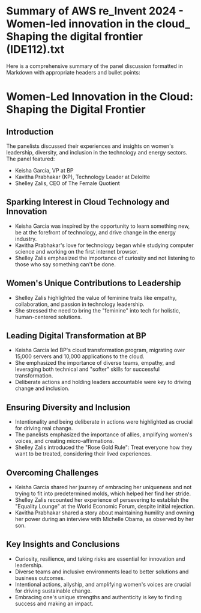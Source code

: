 # Summary of AWS re_Invent 2024 - Women-led innovation in the cloud_ Shaping the digital frontier (IDE112).txt

Here is a comprehensive summary of the panel discussion formatted in Markdown with appropriate headers and bullet points:

# Women-Led Innovation in the Cloud: Shaping the Digital Frontier

## Introduction

The panelists discussed their experiences and insights on women's leadership, diversity, and inclusion in the technology and energy sectors. The panel featured:

- Keisha Garcia, VP at BP
- Kavitha Prabhakar (KP), Technology Leader at Deloitte
- Shelley Zalis, CEO of The Female Quotient

## Sparking Interest in Cloud Technology and Innovation

- Keisha Garcia was inspired by the opportunity to learn something new, be at the forefront of technology, and drive change in the energy industry.
- Kavitha Prabhakar's love for technology began while studying computer science and working on the first internet browser.
- Shelley Zalis emphasized the importance of curiosity and not listening to those who say something can't be done.

## Women's Unique Contributions to Leadership

- Shelley Zalis highlighted the value of feminine traits like empathy, collaboration, and passion in technology leadership.
- She stressed the need to bring the "feminine" into tech for holistic, human-centered solutions.

## Leading Digital Transformation at BP

- Keisha Garcia led BP's cloud transformation program, migrating over 15,000 servers and 10,000 applications to the cloud.
- She emphasized the importance of diverse teams, empathy, and leveraging both technical and "softer" skills for successful transformation.
- Deliberate actions and holding leaders accountable were key to driving change and inclusion.

## Ensuring Diversity and Inclusion

- Intentionality and being deliberate in actions were highlighted as crucial for driving real change.
- The panelists emphasized the importance of allies, amplifying women's voices, and creating micro-affirmations.
- Shelley Zalis introduced the "Rose Gold Rule": Treat everyone how they want to be treated, considering their lived experiences.

## Overcoming Challenges

- Keisha Garcia shared her journey of embracing her uniqueness and not trying to fit into predetermined molds, which helped her find her stride.
- Shelley Zalis recounted her experience of persevering to establish the "Equality Lounge" at the World Economic Forum, despite initial rejection.
- Kavitha Prabhakar shared a story about maintaining humility and owning her power during an interview with Michelle Obama, as observed by her son.

## Key Insights and Conclusions

- Curiosity, resilience, and taking risks are essential for innovation and leadership.
- Diverse teams and inclusive environments lead to better solutions and business outcomes.
- Intentional actions, allyship, and amplifying women's voices are crucial for driving sustainable change.
- Embracing one's unique strengths and authenticity is key to finding success and making an impact.